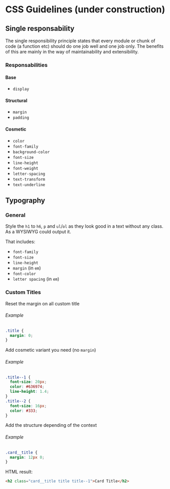 # CSS Guidelines (under construction)

## Single responsability

The single responsibility principle states that every module or chunk of code (a function etc) should do one job well and one job only. The benefits of this are mainly in the way of maintainability and extensibility.

### Responsabilities

#### Base

- `display`

#### Structural

- `margin`
- `padding`

#### Cosmetic

- `color`
- `font-family`
- `background-color`
- `font-size`
- `line-height`
- `font-weight`
- `letter-spacing`
- `text-transform`
- `text-underline`

## Typography

### General

Style the `h1` to `h6`, `p` and `ul`/`ol` as they look good in a text without any class. As a WYSIWYG could output it.

That includes:
- `font-family`
- `font-size`
- `line-height`
- `margin` (in `em`)
- `font-color`
- `letter spacing` (in `em`)

### Custom Titles

Reset the margin on all custom title

###### Example
```css
.title {
  margin: 0;
}
```

Add cosmetic variant you need (no `margin`)

###### Example
```css
.title--1 {
  font-size: 20px;
  color: #636974;
  line-height: 1.4;
}
.title--2 {
  font-size: 16px;
  color: #333;
}
```

Add the structure depending of the context

###### Example

```css
.card__title {
  margin: 12px 0;
}
```

HTML result:

```html
<h2 class="card__title title title--1">Card Title</h2>
```

